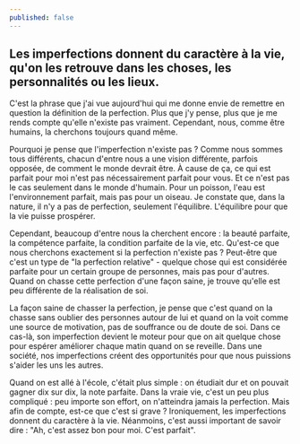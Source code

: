 ```yaml
---
published: false
---
```

## Les imperfections donnent du caractère à la vie, qu'on les retrouve dans les choses, les personnalités ou les lieux.

C'est la phrase que j'ai vue aujourd'hui qui me donne envie de remettre en question la définition de la perfection. Plus que j'y pense, plus que je me rends compte qu'elle n'existe pas vraiment. Cependant, nous, comme être humains, la cherchons toujours quand même.

Pourquoi je pense que l'imperfection n'existe pas ? Comme nous sommes tous différents, chacun d'entre nous a une vision différente, parfois opposée, de comment le monde devrait être. À cause de ça, ce qui est parfait pour moi n'est pas nécessairement parfait pour vous. Et ce n'est pas le cas seulement dans le monde d'humain. Pour un poisson, l'eau est l'environnement parfait, mais pas pour un oiseau. Je constate que, dans la nature, il n'y a pas de perfection, seulement l'équilibre. L'équilibre pour que la vie puisse prospérer.

Cependant, beaucoup d'entre nous la cherchent encore : la beauté parfaite, la compétence parfaite, la condition parfaite de la vie, etc. Qu'est-ce que nous cherchons exactement si la perfection n'existe pas ? Peut-être que c'est un type de "la perfection relative" - quelque chose qui est considérée parfaite pour un certain groupe de personnes, mais pas pour d'autres. Quand on chasse cette perfection d'une façon saine, je trouve qu'elle est peu différente de la réalisation de soi.

La façon saine de chasser la perfection, je pense que c'est quand on la chasse sans oublier des personnes autour de lui et quand on la voit comme une source de motivation, pas de souffrance ou de doute de soi. Dans ce cas-là, son imperfection devient le moteur pour que on ait quelque chose pour espérer améliorer chaque matin quand on se reveille. Dans une société, nos imperfections créent des opportunités pour que nous puissions s'aider les uns les autres.

Quand on est allé à l'école, c'était plus simple : on étudiait dur et on pouvait gagner dix sur dix, la note parfaite. Dans la vraie vie, c'est un peu plus compliqué : peu importe son effort, on n'atteindra jamais la perfection. Mais afin de compte, est-ce que c'est si grave ? Ironiquement, les imperfections donnent du caractère à la vie. Néanmoins, c'est aussi important de savoir dire : "Ah, c'est assez bon pour moi. C'est parfait".
